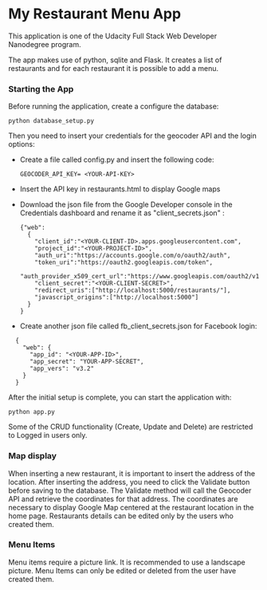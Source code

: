 # My Restaurant Menu App #

This application is one of the Udacity Full Stack Web Developer Nanodegree program.

The app makes use of python, sqlite and Flask. It creates a list of restaurants and for each restaurant it is possible to add a menu.

### Starting the App ###

Before running the application, create a configure the database:

 `python database_setup.py`

Then you need to insert your credentials for the geocoder API and the login options:

* Create a file called config.py and insert the following code:

  `GEOCODER_API_KEY= <YOUR-API-KEY>`
* Insert the API key in restaurants.html to display Google maps
* Download the json file from the Google Developer console in the Credentials dashboard and rename it as "client_secrets.json" :

  ```
  {"web":
    {
      "client_id":"<YOUR-CLIENT-ID>.apps.googleusercontent.com",
      "project_id":"<YOUR-PROJECT-ID>",
      "auth_uri":"https://accounts.google.com/o/oauth2/auth",
      "token_uri":"https://oauth2.googleapis.com/token",
      "auth_provider_x509_cert_url":"https://www.googleapis.com/oauth2/v1/certs",
      "client_secret":"<YOUR-CLIENT-SECRET>",
      "redirect_uris":["http://localhost:5000/restaurants/"],
      "javascript_origins":["http://localhost:5000"]
    }
  }
  ```

* Create another json file called fb_client_secrets.json for Facebook login:

```
  {
    "web": {
      "app_id": "<YOUR-APP-ID>",
      "app_secret": "YOUR-APP-SECRET",
      "app_vers": "v3.2"
    }
  }
```

After the initial setup is complete, you can start the application with:

`python app.py`


Some of the CRUD functionality (Create, Update and Delete) are restricted to Logged in users only.


### Map display ###
When inserting a new restaurant, it is important to insert the address of the location. After inserting the address, you need to click the Validate button before saving to the database.
The Validate method will call the Geocoder API and retrieve the coordinates for that address.
The coordinates are necessary to display Google Map centered at the restaurant location in the home page.
Restaurants details can be edited only by the users who created them.

### Menu Items ###
Menu items require a picture link. It is recommended to use a landscape picture.
Menu Items can only be edited or deleted from the user have created them.
